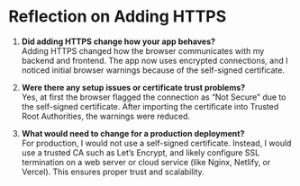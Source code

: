# Reflection on Adding HTTPS

1. **Did adding HTTPS change how your app behaves?**  
   Adding HTTPS changed how the browser communicates with my backend and frontend. The app now uses encrypted connections, and I noticed initial browser warnings because of the self-signed certificate.

2. **Were there any setup issues or certificate trust problems?**  
   Yes, at first the browser flagged the connection as “Not Secure” due to the self-signed certificate. After importing the certificate into Trusted Root Authorities, the warnings were reduced.

3. **What would need to change for a production deployment?**  
   For production, I would not use a self-signed certificate. Instead, I would use a trusted CA such as Let’s Encrypt, and likely configure SSL termination on a web server or cloud service (like Nginx, Netlify, or Vercel). This ensures proper trust and scalability.
